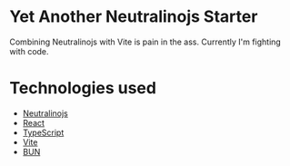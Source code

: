 # Yet Another Neutralinojs Starter

Combining Neutralinojs with Vite is pain in the ass.
Currently I'm fighting with code.

# Technologies used

- [Neutralinojs](https://neutralino.js.org/)
- [React](https://react.dev/)
- [TypeScript](https://www.typescriptlang.org/)
- [Vite](https://vitejs.dev/)
- [BUN](https://bun.sh/)

